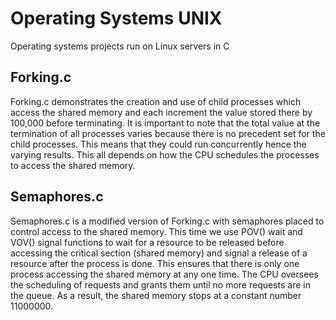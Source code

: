 # Operating Systems UNIX
 Operating systems projects run on Linux servers in C

## Forking.c
Forking.c demonstrates the creation and use of child processes which access the shared memory and each increment the value stored there by 100,000 before terminating. It is important to note that the total value at the termination of all processes varies because there is no precedent set for the child processes. This means that they could run concurrently hence the varying results. This all depends on how the CPU schedules the processes to access the shared memory.


## Semaphores.c
Semaphores.c is a modified version of Forking.c with semaphores placed to control access to the shared memory. This time we use POV() wait and VOV() signal functions to wait for a resource to be released before accessing the critical section (shared memory) and signal a release of a resource after the process is done. This ensures that there is only one process accessing the shared memory at any one time. The CPU oversees the scheduling of requests and grants them until no more requests are in the queue. As a result, the shared memory stops at a constant number 11000000. 
